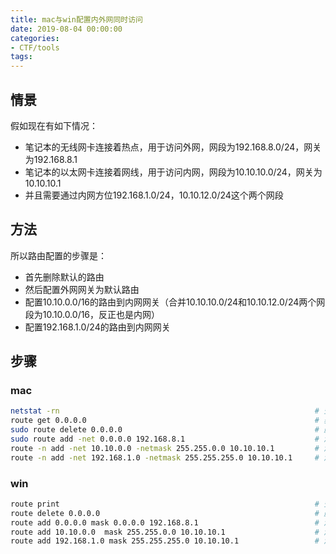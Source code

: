 ```yaml
---
title: mac与win配置内外网同时访问
date: 2019-08-04 00:00:00
categories:
- CTF/tools
tags: 
---
```



## 情景

假如现在有如下情况：

- 笔记本的无线网卡连接着热点，用于访问外网，网段为192.168.8.0/24，网关为192.168.8.1
- 笔记本的以太网卡连接着网线，用于访问内网，网段为10.10.10.0/24，网关为10.10.10.1
- 并且需要通过内网方位192.168.1.0/24，10.10.12.0/24这个两个网段

## 方法

所以路由配置的步骤是：

- 首先删除默认的路由
- 然后配置外网网关为默认路由
- 配置10.10.0.0/16的路由到内网网关（合并10.10.10.0/24和10.10.12.0/24两个网段为10.10.0.0/16，反正也是内网）
- 配置192.168.1.0/24的路由到内网网关

## 步骤

### mac

```bash
netstat -rn                                                         # 查看路由表
route get 0.0.0.0                                                   # 获取默认路由
sudo route delete 0.0.0.0                                           # 删除默认路由
sudo route add -net 0.0.0.0 192.168.8.1                             # 添加公网网关
route -n add -net 10.10.0.0 -netmask 255.255.0.0 10.10.10.1         # 添加 10.10.0.0/16 网段的路由
route -n add -net 192.168.1.0 -netmask 255.255.255.0 10.10.10.1     # 添加 192.168.1.0/24 网段的路由
```

### win

```bash
route print                                                         # 查看路由表
route delete 0.0.0.0                                                # 删除默认路由
route add 0.0.0.0 mask 0.0.0.0 192.168.8.1                          # 添加公网网关
route add 10.10.0.0  mask 255.255.0.0 10.10.10.1                    # 添加 10.10.0.0/16 网段的路由
route add 192.168.1.0 mask 255.255.255.0 10.10.10.1                 # 添加 192.168.1.0/24 网段的路由
```
